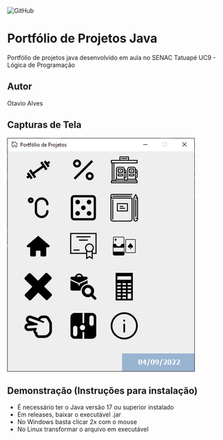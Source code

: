 ![GitHub](https://img.shields.io/github/license/otavioalves23/portfolio-java)
# Portfólio de Projetos Java
Portfólio de projetos java
desenvolvido em aula no SENAC Tatuapé
UC9 - Lógica de Programação
## Autor
Otavio Alves
## Capturas de Tela
![tela](https://github.com/otavioalves23/portfolio-java/blob/main/img/PortfolioIMG.PNG)
## Demonstração (Instruções para instalação)
- É necessário ter o Java versão 17 ou superior instalado
- Em releases, baixar o executável .jar
- No Windows basta clicar 2x com o mouse
- No Linux transformar o arquivo em executável
